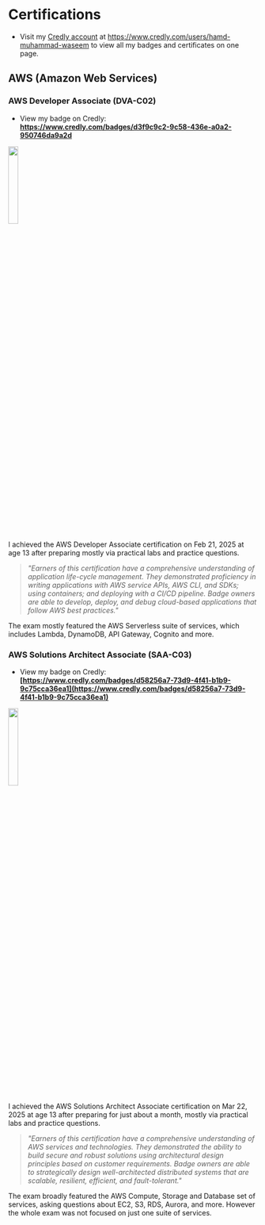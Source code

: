 # Certifications

- Visit my [Credly account](https://www.credly.com/users/hamd-muhammad-waseem) at https://www.credly.com/users/hamd-muhammad-waseem to view all my badges and certificates on one page.

## AWS (Amazon Web Services)

### AWS Developer Associate (DVA-C02)

- View my badge on Credly: **https://www.credly.com/badges/d3f9c9c2-9c58-436e-a0a2-950746da9a2d**

[<img src="https://images.credly.com/images/b9feab85-1a43-4f6c-99a5-631b88d5461b/image.png" style="width:20%" />](https://www.credly.com/badges/d3f9c9c2-9c58-436e-a0a2-950746da9a2d)

I achieved the AWS Developer Associate certification on Feb 21, 2025 at age 13 after preparing mostly via practical labs and practice questions.

> *"Earners of this certification have a comprehensive understanding of application life-cycle management. They demonstrated proficiency in writing applications with AWS service APIs, AWS CLI, and SDKs; using containers; and deploying with a CI/CD pipeline. Badge owners are able to develop, deploy, and debug cloud-based applications that follow AWS best practices."*

The exam mostly featured the AWS Serverless suite of services, which includes Lambda, DynamoDB, API Gateway, Cognito and more.


### AWS Solutions Architect Associate (SAA-C03)

- View my badge on Credly: **[https://www.credly.com/badges/d58256a7-73d9-4f41-b1b9-9c75cca36ea1](https://www.credly.com/badges/d58256a7-73d9-4f41-b1b9-9c75cca36ea1)**

[<img src="https://images.credly.com/size/680x680/images/0e284c3f-5164-4b21-8660-0d84737941bc/image.png" style="width:20%" />](https://www.credly.com/badges/d58256a7-73d9-4f41-b1b9-9c75cca36ea1)

I achieved the AWS Solutions Architect Associate certification on Mar 22, 2025 at age 13 after preparing for  just about a month, mostly via practical labs and practice questions.

> *"Earners of this certification have a comprehensive understanding of AWS services and technologies. They demonstrated the ability to build secure and robust solutions using architectural design principles based on customer requirements. Badge owners are able to strategically design well-architected distributed systems that are scalable, resilient, efficient, and fault-tolerant."*

The exam broadly featured the AWS Compute, Storage and Database set of services, asking questions about EC2, S3, RDS, Aurora, and more. However the whole exam was not focused on just one suite of services.
